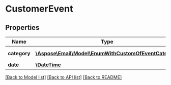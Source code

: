 # CustomerEvent

## Properties
Name | Type | Description | Notes
------------ | ------------- | ------------- | -------------
**category** | [**\Aspose\Email\Model\EnumWithCustomOfEventCategory**](EnumWithCustomOfEventCategory.md) | Event category. | [optional] 
**date** | [**\DateTime**](\DateTime.md) | Event date. | 



[[Back to Model list]](README.md#documentation-for-models) [[Back to API list]](README.md#documentation-for-api-endpoints) [[Back to README]](README.md)



